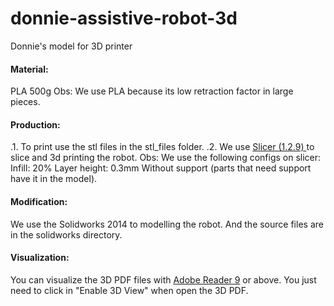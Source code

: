 # donnie-assistive-robot-3d
Donnie's model for 3D printer

#### Material: ####
PLA 500g 
Obs: We use PLA because its low retraction factor in large pieces.

#### Production: ####

.1. To print use the stl files in the stl_files folder.
.2. We use <a href="http://slic3r.org/">Slicer (1.2.9) </a> to slice and 3d printing the robot. 
Obs: We use the following configs on slicer:
Infill: 20%
Layer height: 0.3mm
Without support (parts that need support have it in the model).


#### Modification: ####
We use the Solidworks 2014 to modelling the robot. And the source files are in the solidworks directory.

#### Visualization: ####
You can visualize the 3D PDF files with <a href="http://www.adobe.com/">Adobe Reader 9</a> or above. You just need to click in "Enable 3D View" when open the 3D PDF.